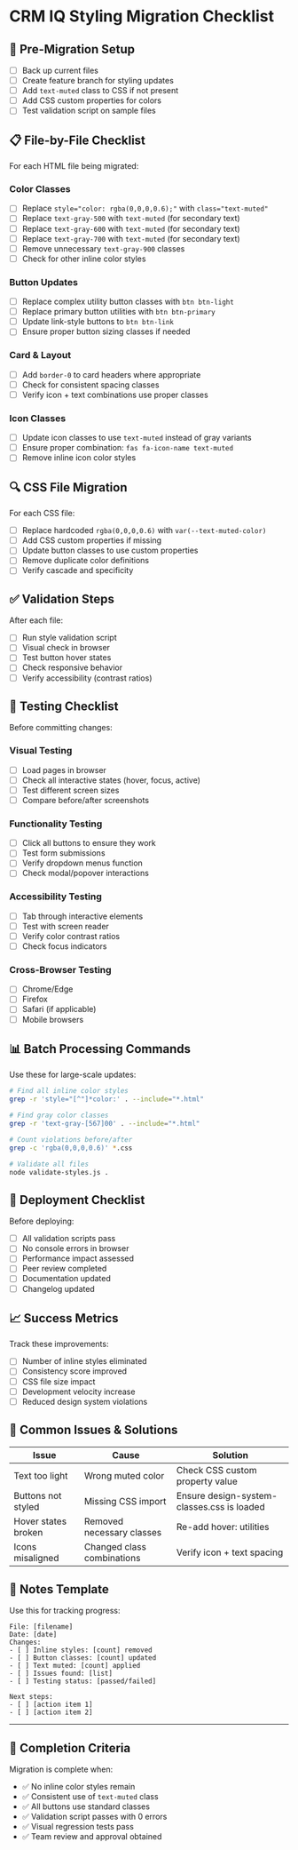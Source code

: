 # CRM IQ Styling Migration Checklist

## 🎯 Pre-Migration Setup

- [ ] Back up current files
- [ ] Create feature branch for styling updates  
- [ ] Add `text-muted` class to CSS if not present
- [ ] Add CSS custom properties for colors
- [ ] Test validation script on sample files

## 📋 File-by-File Checklist

For each HTML file being migrated:

### Color Classes
- [ ] Replace `style="color: rgba(0,0,0,0.6);"` with `class="text-muted"`
- [ ] Replace `text-gray-500` with `text-muted` (for secondary text)
- [ ] Replace `text-gray-600` with `text-muted` (for secondary text)  
- [ ] Replace `text-gray-700` with `text-muted` (for secondary text)
- [ ] Remove unnecessary `text-gray-900` classes
- [ ] Check for other inline color styles

### Button Updates
- [ ] Replace complex utility button classes with `btn btn-light`
- [ ] Replace primary button utilities with `btn btn-primary`
- [ ] Update link-style buttons to `btn btn-link`
- [ ] Ensure proper button sizing classes if needed

### Card & Layout
- [ ] Add `border-0` to card headers where appropriate
- [ ] Check for consistent spacing classes
- [ ] Verify icon + text combinations use proper classes

### Icon Classes  
- [ ] Update icon classes to use `text-muted` instead of gray variants
- [ ] Ensure proper combination: `fas fa-icon-name text-muted`
- [ ] Remove inline icon color styles

## 🔍 CSS File Migration

For each CSS file:

- [ ] Replace hardcoded `rgba(0,0,0,0.6)` with `var(--text-muted-color)`
- [ ] Add CSS custom properties if missing
- [ ] Update button classes to use custom properties
- [ ] Remove duplicate color definitions
- [ ] Verify cascade and specificity

## ✅ Validation Steps

After each file:

- [ ] Run style validation script
- [ ] Visual check in browser
- [ ] Test button hover states  
- [ ] Check responsive behavior
- [ ] Verify accessibility (contrast ratios)

## 🧪 Testing Checklist

Before committing changes:

### Visual Testing
- [ ] Load pages in browser
- [ ] Check all interactive states (hover, focus, active)
- [ ] Test different screen sizes
- [ ] Compare before/after screenshots

### Functionality Testing  
- [ ] Click all buttons to ensure they work
- [ ] Test form submissions
- [ ] Verify dropdown menus function
- [ ] Check modal/popover interactions

### Accessibility Testing
- [ ] Tab through interactive elements
- [ ] Test with screen reader
- [ ] Verify color contrast ratios
- [ ] Check focus indicators

### Cross-Browser Testing
- [ ] Chrome/Edge
- [ ] Firefox  
- [ ] Safari (if applicable)
- [ ] Mobile browsers

## 📊 Batch Processing Commands

Use these for large-scale updates:

```bash
# Find all inline color styles
grep -r 'style="[^"]*color:' . --include="*.html"

# Find gray color classes
grep -r 'text-gray-[567]00' . --include="*.html"

# Count violations before/after
grep -c 'rgba(0,0,0,0.6)' *.css

# Validate all files
node validate-styles.js . 
```

## 🚀 Deployment Checklist

Before deploying:

- [ ] All validation scripts pass
- [ ] No console errors in browser
- [ ] Performance impact assessed
- [ ] Peer review completed
- [ ] Documentation updated
- [ ] Changelog updated

## 📈 Success Metrics

Track these improvements:

- [ ] Number of inline styles eliminated
- [ ] Consistency score improved
- [ ] CSS file size impact
- [ ] Development velocity increase
- [ ] Reduced design system violations

## 🐛 Common Issues & Solutions

| Issue | Cause | Solution |
|-------|--------|----------|
| Text too light | Wrong muted color | Check CSS custom property value |
| Buttons not styled | Missing CSS import | Ensure design-system-classes.css is loaded |
| Hover states broken | Removed necessary classes | Re-add hover: utilities |
| Icons misaligned | Changed class combinations | Verify icon + text spacing |

## 📝 Notes Template

Use this for tracking progress:

```
File: [filename]
Date: [date]
Changes:
- [ ] Inline styles: [count] removed
- [ ] Button classes: [count] updated  
- [ ] Text muted: [count] applied
- [ ] Issues found: [list]
- [ ] Testing status: [passed/failed]

Next steps:
- [ ] [action item 1]
- [ ] [action item 2]
```

---

## 🎉 Completion Criteria

Migration is complete when:

- ✅ No inline color styles remain
- ✅ Consistent use of `text-muted` class
- ✅ All buttons use standard classes
- ✅ Validation script passes with 0 errors
- ✅ Visual regression tests pass
- ✅ Team review and approval obtained

